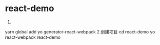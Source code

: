 # react-demo
1.
yarn global add yo generator-react-webpack
2.创建项目
cd react-demo
yo react-webpack react-demo
